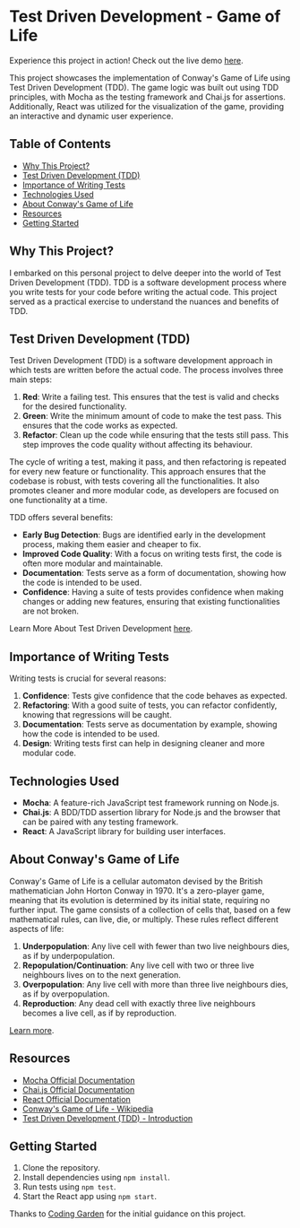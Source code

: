 # Test Driven Development - Game of Life

Experience this project in action! Check out the live demo [here](https://tdd-game-of-life.vercel.app/). 

This project showcases the implementation of Conway's Game of Life using Test Driven Development (TDD). The game logic was built out using TDD principles, with Mocha as the testing framework and Chai.js for assertions. Additionally, React was utilized for the visualization of the game, providing an interactive and dynamic user experience.

## Table of Contents

- [Why This Project?](#why-this-project)
- [Test Driven Development (TDD)](#test-driven-development-tdd)
- [Importance of Writing Tests](#importance-of-writing-tests)
- [Technologies Used](#technologies-used)
- [About Conway's Game of Life](#about-conways-game-of-life)
- [Resources](#resources)
- [Getting Started](#getting-started)

## Why This Project?

I embarked on this personal project to delve deeper into the world of Test Driven Development (TDD). TDD is a software development process where you write tests for your code before writing the actual code. This project served as a practical exercise to understand the nuances and benefits of TDD.

## Test Driven Development (TDD)

Test Driven Development (TDD) is a software development approach in which tests are written before the actual code. The process involves three main steps:

1. **Red**: Write a failing test. This ensures that the test is valid and checks for the desired functionality.
2. **Green**: Write the minimum amount of code to make the test pass. This ensures that the code works as expected.
3. **Refactor**: Clean up the code while ensuring that the tests still pass. This step improves the code quality without affecting its behaviour.

The cycle of writing a test, making it pass, and then refactoring is repeated for every new feature or functionality. This approach ensures that the codebase is robust, with tests covering all the functionalities. It also promotes cleaner and more modular code, as developers are focused on one functionality at a time.

TDD offers several benefits:

- **Early Bug Detection**: Bugs are identified early in the development process, making them easier and cheaper to fix.
- **Improved Code Quality**: With a focus on writing tests first, the code is often more modular and maintainable.
- **Documentation**: Tests serve as a form of documentation, showing how the code is intended to be used.
- **Confidence**: Having a suite of tests provides confidence when making changes or adding new features, ensuring that existing functionalities are not broken.

Learn More About Test Driven Development [here](https://en.wikipedia.org/wiki/Test-driven_development).

## Importance of Writing Tests

Writing tests is crucial for several reasons:

1. **Confidence**: Tests give confidence that the code behaves as expected.
2. **Refactoring**: With a good suite of tests, you can refactor confidently, knowing that regressions will be caught.
3. **Documentation**: Tests serve as documentation by example, showing how the code is intended to be used.
4. **Design**: Writing tests first can help in designing cleaner and more modular code.

## Technologies Used

- **Mocha**: A feature-rich JavaScript test framework running on Node.js.
- **Chai.js**: A BDD/TDD assertion library for Node.js and the browser that can be paired with any testing framework.
- **React**: A JavaScript library for building user interfaces.

## About Conway's Game of Life

Conway's Game of Life is a cellular automaton devised by the British mathematician John Horton Conway in 1970. It's a zero-player game, meaning that its evolution is determined by its initial state, requiring no further input. The game consists of a collection of cells that, based on a few mathematical rules, can live, die, or multiply. These rules reflect different aspects of life:

1. **Underpopulation**: Any live cell with fewer than two live neighbours dies, as if by underpopulation.
2. **Repopulation/Continuation**: Any live cell with two or three live neighbours lives on to the next generation.
3. **Overpopulation**: Any live cell with more than three live neighbours dies, as if by overpopulation.
4. **Reproduction**: Any dead cell with exactly three live neighbours becomes a live cell, as if by reproduction.

[Learn more](https://en.wikipedia.org/wiki/Conway%27s_Game_of_Life).

## Resources

- [Mocha Official Documentation](https://mochajs.org/)
- [Chai.js Official Documentation](https://www.chaijs.com/)
- [React Official Documentation](https://reactjs.org/)
- [Conway's Game of Life - Wikipedia](https://en.wikipedia.org/wiki/Conway%27s_Game_of_Life)
- [Test Driven Development (TDD) - Introduction](https://www.agilealliance.org/glossary/tdd/)

## Getting Started

1. Clone the repository.
2. Install dependencies using `npm install`.
3. Run tests using `npm test`.
4. Start the React app using `npm start`.

Thanks to [Coding Garden](https://github.com/CodingGarden) for the initial guidance on this project.
